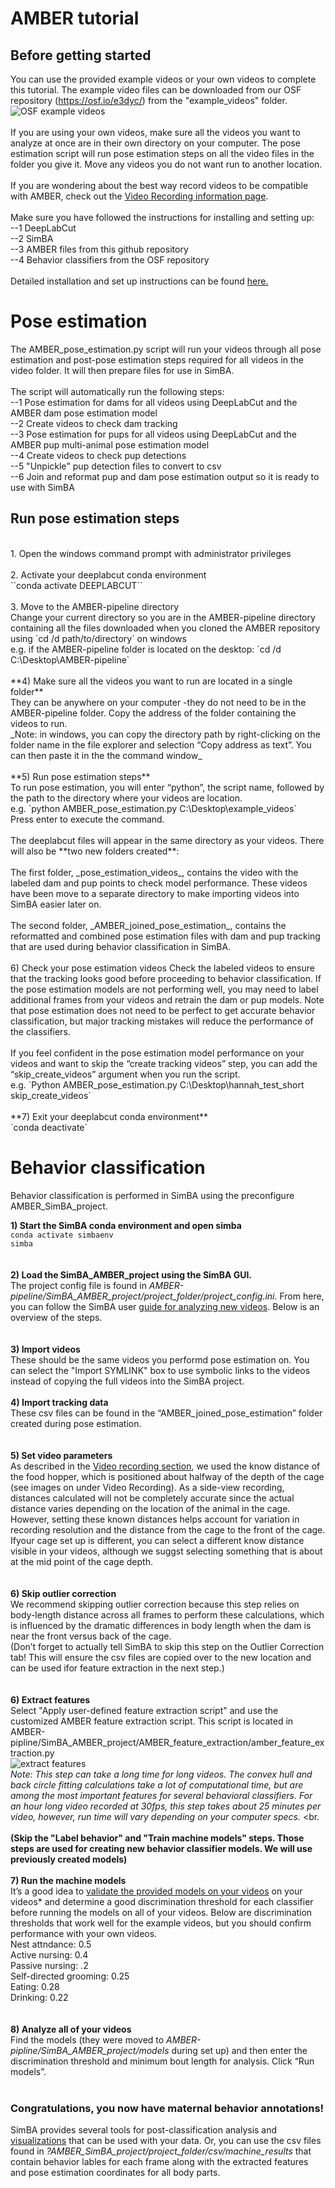 # AMBER tutorial

## Before getting started
You can use the provided example videos or your own videos to complete this tutorial. The example video files can be downloaded from our OSF repository (https://osf.io/e3dyc/) from the "example_videos" folder. <br>
![OSF example videos](https://github.com/lapphe/AMBER-pipeline/assets/53009913/f2d20ad6-fbf3-4b65-bd59-a5a92354af95)
<br> 
<br>
If you are using your own videos, make sure all the videos you want to analyze at once are in their own  directory on your computer. The pose estimation script will run pose estimation steps on all the video files in the folder you give it. Move any videos you do not want run to another location. <br>
<br>If you are wondering about the best way record videos to be compatible with AMBER, check out the [Video Recording information page](https://github.com/lapphe/AMBER-pipeline/wiki/Video-Recording). <br>
<br>
Make sure you have followed the instructions for installing and setting up: <br>
--1 DeepLabCut <br>
--2 SimBA <br>
--3 AMBER files from this github repository<br>
--4 Behavior classifiers from the OSF repository <br>
<br>
Detailed installation and set up instructions can be found [here.](https://github.com/lapphe/AMBER-pipeline/wiki/Installations-and-set-up) <br>

# Pose estimation <br>
The AMBER_pose_estimation.py script will run your videos through all pose estimation and post-pose estimation steps required for all videos in the video folder. It will then prepare files for use in SimBA. <br>
<br>The script will automatically run the following steps:<br>
--1 Pose estimation for dams for all videos using DeepLabCut and the AMBER dam pose estimation model<br>
--2 Create videos to check dam tracking<br>
--3 Pose estimation for pups for all videos using DeepLabCut and the AMBER pup multi-animal pose estimation model<br>
--4 Create videos to check pup detections<br>
--5 "Unpickle" pup detection files to convert to csv <br>
--6 Join and reformat pup and dam pose estimation output so it is ready to use with SimBA 
<br>

## Run pose estimation steps  
<br> 
1. Open the windows command prompt with administrator privileges
<br>
<br>
2. Activate your deeplabcut conda environment <br> 
``conda activate DEEPLABCUT``
<br>
<br>
3. Move to the AMBER-pipeline directory <br>
Change your current directory so you are in the AMBER-pipeline directory containing all the files downloaded when you cloned the AMBER repository using `cd /d path/to/directory` on windows
<br> e.g. if the AMBER-pipeline folder is located on the desktop: `cd /d C:\Desktop\AMBER-pipeline`
<br>
<br> 
**4) Make sure all the videos you want to run are located in a single folder** <br>
They can be anywhere on your computer -they do not need to be in the AMBER-pipeline folder. Copy the address of the folder containing the videos to run. <br>
   _Note: in windows, you can copy the directory path by right-clicking on the folder name in the file explorer and selection “Copy address as text”. You can then paste it in the the command window_
<br>
<br>
**5) Run pose estimation steps** <br>
To run pose estimation, you will enter “python”, the script name,  followed by the path to the directory where your videos are location.
<br> 
e.g. `python AMBER_pose_estimation.py C:\Desktop\example_videos`
<br> Press enter to execute the command.
<br>
<br>
The deeplabcut files will appear in the same directory as your videos. There will also be **two new folders created**: <br>
<br>
The first folder, _pose_estimation_videos_, contains the video with the labeled dam and pup points to check model performance. These videos have been move to a separate directory to make importing videos into SimBA easier later on. <br>
<br>
The second folder, _AMBER_joined_pose_estimation_, contains the reformatted and combined pose estimation files with dam and pup tracking that are used during behavior classification in SimBA. 
<br> 
<br>
6) Check your pose estimation videos 
Check the labeled videos to ensure that the tracking looks good before proceeding to behavior classification. If the pose estimation models are not performing well, you may need to label additional frames from your videos and retrain the dam or pup models. Note that pose estimation does not need to be perfect to get accurate behavior classification, but major tracking mistakes will reduce the performance of the classifiers. 
<br>
<br>
If you feel confident in the pose estimation model performance on your videos and want to skip the “create tracking videos” step, you can add the “skip_create_videos” argument when you run the script.  <br>
e.g. `Python AMBER_pose_estimation.py C:\Desktop\hannah_test_short skip_create_videos`
<br>
<br>
**7) Exit your deeplabcut conda environment** <br>
`conda deactivate`

# Behavior classification <br>
Behavior classification is performed in SimBA using the preconfigure AMBER_SimBA_project. <br>

**1) Start the SimBA conda environment and open simba**
<br>
`conda activate simbaenv` <br>
`simba` <br>
<br>
<br>
**2) Load the SimBA_AMBER_project using the SimBA GUI.** <br>
The project config file is found in _AMBER-pipeline/SimBA_AMBER_project/project_folder/project_config.ini_. From here, you can follow the SimBA user [guide for analyzing new videos](https://github.com/sgoldenlab/simba/blob/master/docs/Scenario2.md). Below is an overview of the steps. <br>
<br>
<br>
**3) Import videos** <br> 
These should be the same videos you performd pose estimation on. You can select the "Import SYMLINK" box to use symbolic links to the videos instead of copying the full videos into the SimBA project.
<br>
<br>
**4) Import tracking data** <br>
These csv files can be found in the “AMBER_joined_pose_estimation” folder created during pose estimation.  <br>
<br>
<br>
**5) Set video parameters** <br>
As described in the [Video recording section](https://github.com/lapphe/AMBER-pipeline/wiki/Video-Recording "Video recording for AMBER"), we used the know distance of the food hopper, which is positioned about halfway of the depth of the cage (see images on under Video Recording). As a side-view recording, distances calculated will not be completely accurate since the actual distance varies depending on the location of the animal in the cage. However, setting these known distances helps account for variation in recording resolution and the distance from the cage to the front of the cage. Ifyour cage set up is different, you can select a different know distance visible in your videos, although we suggst selecting something that is about at the mid point of the cage depth. <br>
<br>
<br>
**6) Skip outlier correction** <br>
We recommend skipping outlier correction because this step relies on body-length distance across all frames to perform these calculations, which is influenced by the dramatic differences in body length when the dam is near the front versus back of the cage.<br>
(Don’t forget to actually tell SimBA to skip this step on the Outlier Correction tab! This will ensure the csv files are copied over to the new location and can be used ifor feature extraction in the next step.) <br>
<br>
<br>
**6) Extract features** <br>
Select "Apply user-defined feature extraction script" and use the customized AMBER feature extraction script. This script is located in AMBER-pipline/SimBA_AMBER_project/AMBER_feature_extraction/amber_feature_extraction.py<br>
![extract features](https://user-images.githubusercontent.com/53009913/232091989-cd38972c-6d97-4248-b5c8-2384bc7938e5.png)
<br>
_Note: This step can take a long time for long videos. The convex hull and back circle fitting calculations take a lot of computational time, but are among the most important features for several behavioral classifiers. For an hour long video recorded at 30fps, this step takes about 25 minutes per video, however, run time will vary depending on your computer specs._ <br.
<br>
<br>
**(Skip the "Label behavior" and "Train machine models" steps. Those steps are used for creating new behavior classifier models. We will use previously created models)** <br>
<br>
**7) Run the machine models** <br>
It’s a good idea to [validate the provided models on your videos](https://github.com/sgoldenlab/simba/blob/master/docs/validation_tutorial.md) on your videos* and determine a good discrimination threshold for each classifier before running the models on all of your videos. Below are discrimination thresholds that work well for the example videos, but you should confirm performance with your own videos. <br>
    Nest attndance: 0.5<br>
    Active nursing: 0.4 <br>
    Passive nursing: .2 <br>
    Self-directed grooming: 0.25 <br>
    Eating: 0.28 <br>
    Drinking: 0.22 <br>
<br>
<br>
**8) Analyze all of your videos** <br>
Find the models (they were moved to _AMBER-pipline/SimBA_AMBER_project/models_ during set up) and then enter the discrimination threshold and minimum bout length for analysis. Click “Run models”. <br>
<br>
### Congratulations, you now have maternal behavior annotations!

SimBA provides several tools for post-classification analysis and [visualizations](https://github.com/sgoldenlab/simba/blob/master/docs/visualizations_tutorial.md) that can be used with your data. Or, you can use the csv files found in _?AMBER_SimBA_project/project_folder/csv/machine_results_ that contain behavior lables for each frame along with the extracted features and pose estimation coordinates for all body parts. 
